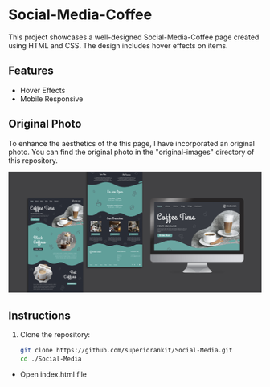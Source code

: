 # Social-Media-Coffee

This project showcases a well-designed Social-Media-Coffee page created using HTML and CSS. The design includes hover effects on items.

## Features

- Hover Effects
- Mobile Responsive


## Original Photo

To enhance the aesthetics of the this page, I have incorporated an original photo. You can find the original photo in the "original-images" directory of this repository.

![Original Photo](./public/original-image/original-image.jpg)


## Instructions

1. Clone the repository:

   ```bash
   git clone https://github.com/superiorankit/Social-Media.git
   cd ./Social-Media

- Open index.html file
